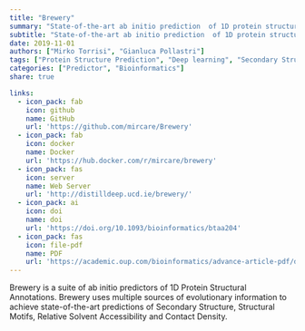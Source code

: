 ```yaml
---
title: "Brewery"
summary: "State-of-the-art ab initio prediction  of 1D protein structure annotations"
subtitle: "State-of-the-art ab initio prediction  of 1D protein structure annotations"
date: 2019-11-01
authors: ["Mirko Torrisi", "Gianluca Pollastri"]
tags: ["Protein Structure Prediction", "Deep learning", "Secondary Structure", "Solvent Accessibility", "Structural Motifs", "Contact Density"]
categories: ["Predictor", "Bioinformatics"]
share: true

links:
  - icon_pack: fab
    icon: github
    name: GitHub
    url: 'https://github.com/mircare/Brewery'
  - icon_pack: fab
    icon: docker
    name: Docker
    url: 'https://hub.docker.com/r/mircare/brewery'
  - icon_pack: fas
    icon: server
    name: Web Server
    url: 'http://distilldeep.ucd.ie/brewery/'
  - icon_pack: ai
    icon: doi
    name: doi
    url: 'https://doi.org/10.1093/bioinformatics/btaa204'
  - icon_pack: fas
    icon: file-pdf
    name: PDF
    url: 'https://academic.oup.com/bioinformatics/advance-article-pdf/doi/10.1093/bioinformatics/btaa204/32963283/btaa204.pdf?guestAccessKey=9a73ae2a-2cb6-4fe1-b333-a4f3261f02cf'
---
```


Brewery is a suite of ab initio predictors of 1D Protein Structural Annotations. Brewery uses multiple sources of evolutionary information to achieve state-of-the-art predictions of Secondary Structure, Structural Motifs, Relative Solvent Accessibility and Contact Density.
